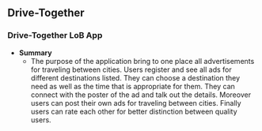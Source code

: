 ## Drive-Together

### Drive-Together LoB App
* **Summary**
    - The purpose of the application bring to one place all advertisements for traveling between cities. Users register and see all ads for different destinations listed. They can choose a destination they need as well as the time that is appropriate for them. They can connect with the poster of the ad and talk out the details. Moreover users can post their own ads for traveling between cities. Finally users can rate each other for better distinction between quality users. 
